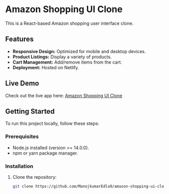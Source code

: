 # Amazon Shopping UI Clone

This is a React-based Amazon shopping user interface clone.

## Features
- **Responsive Design:** Optimized for mobile and desktop devices.
- **Product Listings:** Display a variety of products.
- **Cart Management:** Add/remove items from the cart.
- **Deployment:** Hosted on Netlify.

## Live Demo
Check out the live app here: [Amazon Shopping UI Clone](https://amazonshopping-ui-clone-mj.netlify.app)

## Getting Started
To run this project locally, follow these steps:

### Prerequisites
- Node.js installed (version >= 14.0.0).
- npm or yarn package manager.

### Installation
1. Clone the repository:
   ```bash
   git clone https://github.com/ManojkumarEdla9/amazon-shopping-ui-clone.git
